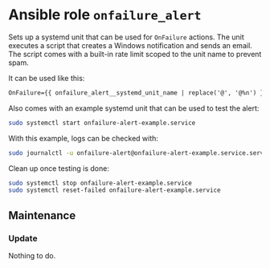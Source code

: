 # Ansible role `onfailure_alert`

Sets up a systemd unit that can be used for `OnFailure` actions. The unit
executes a script that creates a Windows notification and sends an email. The
script comes with a built-in rate limit scoped to the unit name to prevent spam.

It can be used like this:

```txt
OnFailure={{ onfailure_alert__systemd_unit_name | replace('@', '@%n') }}
```

Also comes with an example systemd unit that can be used to test the alert:

```sh
sudo systemctl start onfailure-alert-example.service
```

With this example, logs can be checked with:

```sh
sudo journalctl -u onfailure-alert@onfailure-alert-example.service.service
```

Clean up once testing is done:

```sh
sudo systemctl stop onfailure-alert-example.service
sudo systemctl reset-failed onfailure-alert-example.service
```

## Maintenance

### Update

Nothing to do.
